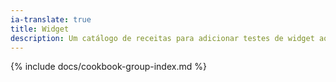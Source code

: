 ```yaml
---
ia-translate: true
title: Widget
description: Um catálogo de receitas para adicionar testes de widget ao seu aplicativo Flutter.
---
```


{% include docs/cookbook-group-index.md %}
